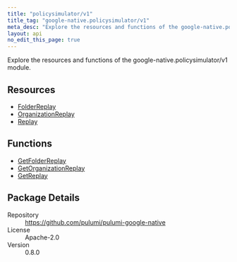 ```yaml
---
title: "policysimulator/v1"
title_tag: "google-native.policysimulator/v1"
meta_desc: "Explore the resources and functions of the google-native.policysimulator/v1 module."
layout: api
no_edit_this_page: true
---
```


<!-- WARNING: this file was generated by Pulumi Docs Generator. -->
<!-- Do not edit by hand unless you're certain you know what you are doing! -->

Explore the resources and functions of the google-native.policysimulator/v1 module.

<h2 id="resources">Resources</h2>
<ul class="api">
    <li><a href="folderreplay" title="FolderReplay"><span class="symbol resource"></span>FolderReplay</a></li>
    <li><a href="organizationreplay" title="OrganizationReplay"><span class="symbol resource"></span>OrganizationReplay</a></li>
    <li><a href="replay" title="Replay"><span class="symbol resource"></span>Replay</a></li>
</ul>

<h2 id="functions">Functions</h2>
<ul class="api">
    <li><a href="getfolderreplay" title="GetFolderReplay"><span class="symbol function"></span>GetFolderReplay</a></li>
    <li><a href="getorganizationreplay" title="GetOrganizationReplay"><span class="symbol function"></span>GetOrganizationReplay</a></li>
    <li><a href="getreplay" title="GetReplay"><span class="symbol function"></span>GetReplay</a></li>
</ul>

<h2 id="package-details">Package Details</h2>
<dl class="package-details">
	<dt>Repository</dt>
	<dd><a href="https://github.com/pulumi/pulumi-google-native">https://github.com/pulumi/pulumi-google-native</a></dd>
	<dt>License</dt>
	<dd>Apache-2.0</dd>
	<dt>Version</dt>
	<dd>0.8.0</dd>
</dl>

